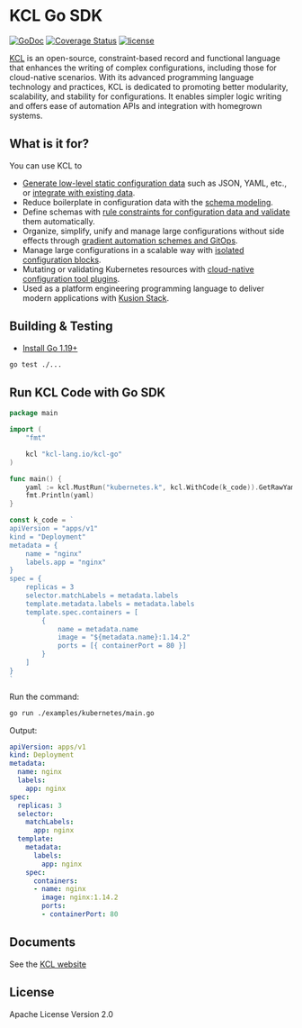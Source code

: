 # KCL Go SDK

[![GoDoc](https://godoc.org/github.com/kcl-lang/kcl-go?status.svg)](https://godoc.org/github.com/kcl-lang/kcl-go)
[![Coverage Status](https://coveralls.io/repos/github/kcl-lang/kcl-go/badge.svg)](https://coveralls.io/github/kcl-lang/kcl-go)
[![license](https://img.shields.io/github/license/kcl-lang/kcl-go.svg)](https://github.com/kcl-lang/kcl-go/blob/master/LICENSE)

[KCL](https://github.com/kcl-lang/kcl) is an open-source, constraint-based record and functional language that enhances the writing of complex configurations, including those for cloud-native scenarios. With its advanced programming language technology and practices, KCL is dedicated to promoting better modularity, scalability, and stability for configurations. It enables simpler logic writing and offers ease of automation APIs and integration with homegrown systems.

## What is it for?

You can use KCL to

+ [Generate low-level static configuration data](https://kcl-lang.io/docs/user_docs/guides/configuration) such as JSON, YAML, etc., or [integrate with existing data](https://kcl-lang.io/docs/user_docs/guides/data-integration).
+ Reduce boilerplate in configuration data with the [schema modeling](https://kcl-lang.io/docs/user_docs/guides/schema-definition).
+ Define schemas with [rule constraints for configuration data and validate](https://kcl-lang.io/docs/user_docs/guides/validation) them automatically.
+ Organize, simplify, unify and manage large configurations without side effects through [gradient automation schemes and GitOps](https://kcl-lang.io/docs/user_docs/guides/automation).
+ Manage large configurations in a scalable way with [isolated configuration blocks](https://kcl-lang.io/docs/reference/lang/tour#config-operations).
+ Mutating or validating Kubernetes resources with [cloud-native configuration tool plugins](https://kcl-lang.io/docs/user_docs/guides/working-with-k8s/).
+ Used as a platform engineering programming language to deliver modern applications with [Kusion Stack](https://kusionstack.io).

## Building & Testing

- [Install Go 1.19+](https://go.dev/dl/)

```bash
go test ./...
```

## Run KCL Code with Go SDK

```go
package main

import (
	"fmt"

	kcl "kcl-lang.io/kcl-go"
)

func main() {
	yaml := kcl.MustRun("kubernetes.k", kcl.WithCode(k_code)).GetRawYamlResult()
	fmt.Println(yaml)
}

const k_code = `
apiVersion = "apps/v1"
kind = "Deployment"
metadata = {
    name = "nginx"
    labels.app = "nginx"
}
spec = {
    replicas = 3
    selector.matchLabels = metadata.labels
    template.metadata.labels = metadata.labels
    template.spec.containers = [
        {
            name = metadata.name
            image = "${metadata.name}:1.14.2"
            ports = [{ containerPort = 80 }]
        }
    ]
}
`
```

Run the command:

```bash
go run ./examples/kubernetes/main.go
```

Output:

```yaml
apiVersion: apps/v1
kind: Deployment
metadata:
  name: nginx
  labels:
    app: nginx
spec:
  replicas: 3
  selector:
    matchLabels:
      app: nginx
  template:
    metadata:
      labels:
        app: nginx
    spec:
      containers:
      - name: nginx
        image: nginx:1.14.2
        ports:
        - containerPort: 80
```

## Documents

See the [KCL website](https://kcl-lang.io)

## License

Apache License Version 2.0
